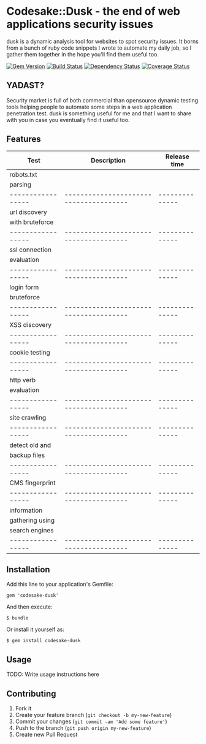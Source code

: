 # Codesake::Dusk - the end of web applications security issues

dusk is a dynamic analysis tool for websites to spot security issues. It borns
from a bunch of ruby code snippets I wrote to automate my daily job, so I
gather them together in the hope you'll find them useful too.

[![Gem Version](https://badge.fury.io/rb/codesake-dusk.png)](http://badge.fury.io/rb/codesake-dusk)
[![Build Status](https://travis-ci.org/codesake/codesake-dusk.png?branch=master)](https://travis-ci.org/codesake/codesake-dusk)
[![Dependency Status](https://gemnasium.com/codesake/codesake-dusk.png)](https://gemnasium.com/codesake/codesake-dusk)
[![Coverage Status](https://coveralls.io/repos/codesake/codesake-dusk/badge.png)](https://coveralls.io/r/codesake/codesake-dusk)

## YADAST?

Security market is full of both commercial than opensource dynamic testing
tools helping people to automate some steps in a web application penetration
test. dusk is something useful for me and that I want to share with you in case
you eventually find it useful too.

## Features

| Test            | Description                          | Release time |
|-----------------|--------------------------------------|--------------|
| robots.txt      |                                      |              |
| parsing         |                                      |              |
|-----------------|--------------------------------------|--------------|
| url discovery   |                                      |              |
| with bruteforce |                                      |              |
|-----------------|--------------------------------------|--------------|
| ssl connection  |                                      |              |
| evaluation      |                                      |              |
|-----------------|--------------------------------------|--------------|
| login form      |                                      |              | 
| bruteforce      |                                      |              |
|-----------------|--------------------------------------|--------------|
| XSS discovery   |                                      |              |
|-----------------|--------------------------------------|--------------|
| cookie testing  |                                      |              |
|-----------------|--------------------------------------|--------------|
| http verb       |                                      |              |
| evaluation      |                                      |              |
|-----------------|--------------------------------------|--------------|
| site crawling   |                                      |              |
|-----------------|--------------------------------------|--------------|
| detect old and  |                                      |              |
| backup files    |                                      |              |
|-----------------|--------------------------------------|--------------|
| CMS fingerprint |                                      |              | 
|-----------------|--------------------------------------|--------------|
| information     |                                      |              |
| gathering using |                                      |              |
| search engines  |                                      |              |
|-----------------|--------------------------------------|--------------|

## Installation

Add this line to your application's Gemfile:

    gem 'codesake-dusk'

And then execute:

    $ bundle

Or install it yourself as:

    $ gem install codesake-dusk

## Usage

TODO: Write usage instructions here

## Contributing

1. Fork it
2. Create your feature branch (`git checkout -b my-new-feature`)
3. Commit your changes (`git commit -am 'Add some feature'`)
4. Push to the branch (`git push origin my-new-feature`)
5. Create new Pull Request
